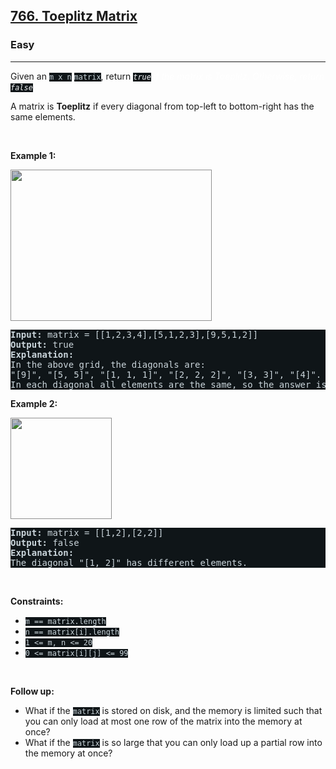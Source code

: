 <h2><a href="https://leetcode.com/problems/toeplitz-matrix/">766. Toeplitz Matrix</a></h2><h3>Easy</h3><hr><div><p>Given an <code style="background-color: rgb(15, 21, 24) !important; color: rgb(202, 213, 219) !important;">m x n</code> <code style="background-color: rgb(15, 21, 24) !important; color: rgb(202, 213, 219) !important;">matrix</code>, return&nbsp;<em style="color: rgb(255, 255, 255) !important;"><code style="background-color: rgb(15, 21, 24) !important; color: rgb(248, 249, 250) !important;">true</code>&nbsp;if the matrix is Toeplitz. Otherwise, return <code style="background-color: rgb(15, 21, 24) !important; color: rgb(248, 249, 250) !important;">false</code>.</em></p>

<p>A matrix is <strong>Toeplitz</strong> if every diagonal from top-left to bottom-right has the same elements.</p>

<p>&nbsp;</p>
<p><strong class="example">Example 1:</strong></p>
<img alt="" src="https://assets.leetcode.com/uploads/2020/11/04/ex1.jpg" style="width: 322px; height: 242px; filter: brightness(0.75); color: rgb(209, 219, 224) !important;">
<pre style="background-color: rgb(15, 21, 24) !important; color: rgb(202, 213, 219) !important;"><strong>Input:</strong> matrix = [[1,2,3,4],[5,1,2,3],[9,5,1,2]]
<strong>Output:</strong> true
<strong>Explanation:</strong>
In the above grid, the&nbsp;diagonals are:
"[9]", "[5, 5]", "[1, 1, 1]", "[2, 2, 2]", "[3, 3]", "[4]".
In each diagonal all elements are the same, so the answer is True.
</pre>

<p><strong class="example">Example 2:</strong></p>
<img alt="" src="https://assets.leetcode.com/uploads/2020/11/04/ex2.jpg" style="width: 162px; height: 162px; filter: brightness(0.75);">
<pre style="background-color: rgb(15, 21, 24) !important; color: rgb(202, 213, 219) !important;"><strong>Input:</strong> matrix = [[1,2],[2,2]]
<strong>Output:</strong> false
<strong>Explanation:</strong>
The diagonal "[1, 2]" has different elements.
</pre>

<p>&nbsp;</p>
<p><strong>Constraints:</strong></p>

<ul>
	<li><code style="background-color: rgb(15, 21, 24) !important; color: rgb(202, 213, 219) !important;">m == matrix.length</code></li>
	<li><code style="background-color: rgb(15, 21, 24) !important; color: rgb(202, 213, 219) !important;">n == matrix[i].length</code></li>
	<li><code style="background-color: rgb(15, 21, 24) !important; color: rgb(202, 213, 219) !important;">1 &lt;= m, n &lt;= 20</code></li>
	<li><code style="background-color: rgb(15, 21, 24) !important; color: rgb(202, 213, 219) !important;">0 &lt;= matrix[i][j] &lt;= 99</code></li>
</ul>

<p>&nbsp;</p>
<p><strong>Follow up:</strong></p>

<ul>
	<li>What if the <code style="background-color: rgb(15, 21, 24) !important; color: rgb(202, 213, 219) !important;">matrix</code> is stored on disk, and the memory is limited such that you can only load at most one row of the matrix into the memory at once?</li>
	<li>What if the <code style="background-color: rgb(15, 21, 24) !important; color: rgb(202, 213, 219) !important;">matrix</code> is so large that you can only load up a partial row into the memory at once?</li>
</ul>
</div>